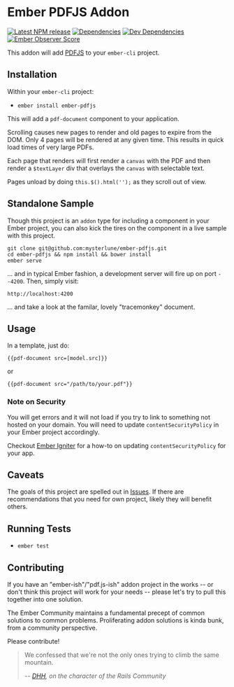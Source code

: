 # Ember PDFJS Addon

[![Latest NPM release](https://img.shields.io/npm/v/ember-pdfjs.svg)](https://www.npmjs.com/package/ember-pdfjs)
[![Dependencies](https://david-dm.org/mysterlune/ember-pdfjs.svg)](https://david-dm.org/mysterlune/ember-pdfjs.svg)
[![Dev Dependencies](https://img.shields.io/david/dev/mysterlune/ember-pdfjs.svg)](https://david-dm.org/mysterlune/ember-pdfjs#info=devDependencies)
[![Ember Observer Score](http://emberobserver.com/badges/ember-pdfjs.svg)](http://emberobserver.com/addons/ember-pdfjs)

This addon will add [PDFJS](https://mozilla.github.io/pdf.js/) to your `ember-cli` project.

## Installation

Within your `ember-cli` project:

* `ember install ember-pdfjs`

This will add a `pdf-document` component to your application.

Scrolling causes new pages to render and old pages to expire from the DOM. Only 4 pages will be rendered at any given time. This results in quick load times of very large PDFs.

Each page that renders will first render a `canvas` with the PDF and then render a `$textLayer` div that overlays the `canvas` with selectable text.

Pages unload by doing `this.$().html('');` as they scroll out of view.

## Standalone Sample
Though this project is an `addon` type for including a component in your Ember project, you can also kick the tires on the component in a live sample with this project.

````
git clone git@github.com:mysterlune/ember-pdfjs.git
cd ember-pdfjs && npm install && bower install
ember serve
````

... and in typical Ember fashion, a development server will fire up on port `--4200`. Then, simply visit:

````
http://localhost:4200
````

... and take a look at the familar, lovely "tracemonkey" document.

## Usage

In a template, just do:

````
{{pdf-document src=[model.src]}}
````
or
````
{{pdf-document src="/path/to/your.pdf"}}
````

### Note on Security
You will get errors and it will not load if you try to link to something not hosted on your domain. You will need to update `contentSecurityPolicy` in your Ember project accordingly.

Checkout [Ember Igniter](https://emberigniter.com/modify-content-security-policy-on-new-ember-cli-app/) for a how-to on updating `contentSecurityPolicy` for your app.


## Caveats
The goals of this project are spelled out in [Issues](https://github.com/mysterlune/ember-pdfjs/issues/2). If there are recommendations that you need for own project, likely they will benefit others.

## Running Tests

* `ember test`

## Contributing
If you have an "ember-ish"/"pdf.js-ish" addon project in the works -- or don't think this project will work for your needs -- please let's try to pull this together into one solution.

The Ember Community maintains a fundamental precept of common solutions to common problems. Proliferating addon solutions is kinda bunk, from a community perspective.

Please contribute!

> We confessed that we're not the only ones trying to climb the same mountain.
>
> -- <cite>[DHH](https://youtu.be/9naDS3r4MbY?t=882), on the character of the Rails Community</cite>